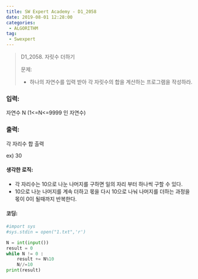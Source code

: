 ```yaml
---
title: SW Expert Academy - D1_2058
date: 2019-08-01 12:28:00
categories:
 - ALGORITHM
tag:
 - Swexpert
---
```


> D1_2058. 자릿수 더하기
>
> 문제:
>
> - 하나의 자연수를 입력 받아 각 자릿수의 합을 계산하는 프로그램을 작성하라.

### 입력:

자연수 N (1<=N<=9999 인 자연수)



### 출력:

각 자리수 합 출력

ex) 30



#### 생각한 로직:

- 각 자리수는 10으로 나눈 나머지를 구하면 일의 자리 부터 하나씩 구할 수 있다.
- 10으로 나눈 나머지를 계속 더하고 몫을 다시 10으로 나눠 나머지를 더하는 과정을 몫이 0이 될때까지 반복한다.



#### 코딩:

```python
#import sys
#sys.stdin = open("1.txt",'r')

N = int(input())
result = 0
while N != 0 :
    result += N%10
    N//=10
print(result)
```



[출처]: https://www.swexpertacademy.com/